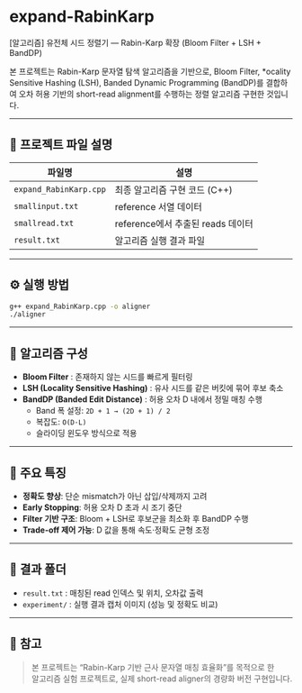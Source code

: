 # expand-RabinKarp  
[알고리즘] 유전체 시드 정렬기 — Rabin-Karp 확장 (Bloom Filter + LSH + BandDP)

본 프로젝트는 Rabin-Karp 문자열 탐색 알고리즘을 기반으로, Bloom Filter, *ocality Sensitive Hashing (LSH), Banded Dynamic Programming (BandDP)를 결합하여 오차 허용 기반의 short-read alignment를 수행하는 정렬 알고리즘 구현한 것입니다.

---

## 📂 프로젝트 파일 설명

| 파일명 | 설명 |
|--------|------|
| `expand_RabinKarp.cpp` | 최종 알고리즘 구현 코드 (C++) |
| `smallinput.txt` | reference 서열 데이터 |
| `smallread.txt` | reference에서 추출된 reads 데이터 |
| `result.txt` | 알고리즘 실행 결과 파일 |

---

## ⚙️ 실행 방법

```bash
g++ expand_RabinKarp.cpp -o aligner
./aligner
```

---

## 🧩 알고리즘 구성

- **Bloom Filter** : 존재하지 않는 시드를 빠르게 필터링  
- **LSH (Locality Sensitive Hashing)** : 유사 시드를 같은 버킷에 묶어 후보 축소  
- **BandDP (Banded Edit Distance)** : 허용 오차 D 내에서 정밀 매칭 수행  
  - Band 폭 설정: `2D + 1 → (2D + 1) / 2`  
  - 복잡도: `O(D·L)`  
  - 슬라이딩 윈도우 방식으로 적용  

---

## 🧠 주요 특징

- **정확도 향상**: 단순 mismatch가 아닌 삽입/삭제까지 고려  
- **Early Stopping**: 허용 오차 D 초과 시 조기 중단  
- **Filter 기반 구조**: Bloom + LSH로 후보군을 최소화 후 BandDP 수행  
- **Trade-off 제어 가능**: D 값을 통해 속도·정확도 균형 조정  

---

## 📸 결과 폴더

- `result.txt` : 매칭된 read 인덱스 및 위치, 오차값 출력  
- `experiment/` : 실행 결과 캡처 이미지 (성능 및 정확도 비교)  

---

## 🧾 참고
> 본 프로젝트는 “Rabin-Karp 기반 근사 문자열 매칭 효율화”를 목적으로 한  
> 알고리즘 실험 프로젝트로, 실제 short-read aligner의 경량화 버전 구현입니다.
